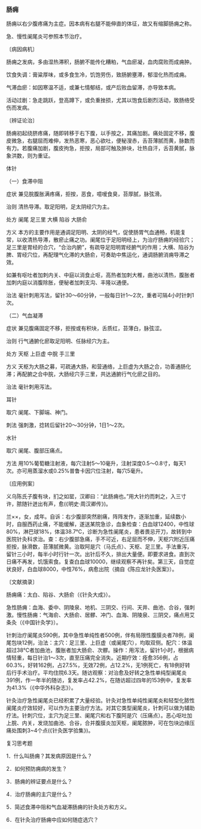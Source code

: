 ### 肠痈

肠痈以右少腹疼痛为主症。因本病有右腿不能伸直的体征，故又有缩脚肠痈之称。

急、慢性阑尾炎可参照本节治疗。

〔病因病机〕

肠痈之发病，多由湿热滞积，肠腑不能传化糟粕，气血瘀凝，血肉腐败而成痈肿。

饮食失调：膏粱厚味，或多食生冷，饥饱劳伤，致肠腑壅滞，郁湿化热而成痈。

气滞血瘀：如因寒温不适，或兼七情郁结，或产后败血留滞，亦导致本病。

活动过剧：急走跳跃，登高蹲下，或负重挫损，尤其以饱食后剧烈活动，致肠络受伤而发病。

〔辨证论治〕

肠痈初起绕脐疼痛，随即转移于右下腹，以手按之，其痛加剧。痛处固定不移，腹皮微急，右腿屈而难伸，发热恶寒，恶心欲吐，便秘溲赤，舌苔薄腻而黄，脉数而有力。若腹痛加剧，腹皮拘急，拒按，局部可触及肿块，壮热自汗，舌苔黄腻，脉象洪数，则为重证。

体针

（一）食滞中阻

症状  兼见脘腹胀满疼痛，拒按，恶食，噫嗳食臭，苔厚腻，脉弦滑。

治则  清热导滞。取足阳明，足太阴经穴为主。

处方  阑尾  足三里  大横  陷谷  大肠俞

方义  本方的主要作用是通调足阳明、太阴的经气，促使肠胃气血通畅，机能复常，以收清热导滞，散瘀止痛之功。阑尾位于足阳明经上，为治疗肠痈的经验穴；足三里是胃经的合穴，“合治内腑”，有疏导足阳明胃经腑气的作用；大横、陷谷为脾、胃经穴位，再配理气化滞的大肠俞，可奏助中焦运化，通调肠腑消痈导滞之效。

如兼有呕吐者加刺内关、中庭以消食止呕，高热者加刺大椎，曲池以清热，腹胀者加刺内庭以消腹除胀，便秘者加刺支沟、丰隆以通便。

治法  毫针刺用泻法，留针30～60分钟，一般每日针1～2次，重者可隔4小时针刺1次。

（二）气血凝滞

症状  兼见腹痛固定不移，拒按或有积块，舌质红，苔薄白，脉弦涩。

治则  行气通腑化瘀取足阳明、任脉经穴为主。

处方  天枢 上巨虚  中脘  手三里

方义  天枢为大肠之募，可疏通大肠，和营通络，上巨虚为大肠之合，功善通肠化滞；再配腑之合中脘，大肠经穴手三里，共达通腑行气化瘀之目的。

治法  毫针刺用泻法。

耳针

取穴  阑尾、下脚端、神门。

刺法  强刺激，捻转后留针20～30分钟，1日1～2次。

水针

取穴  阑尾、腹部压痛点。

方法  用10%葡萄糖注射液，每穴注射5～10毫升，注射深度0.5～0.8寸，每天1次。亦可用蒸溜水或0.25%普鲁卡因穴位注射，每穴5毫升。

〔应用例案〕

义乌陈氏子腹有块，扪之如罂，汉卿曰：“此肠痈也。”用大针灼而刺之，入三寸许，脓随针迸出有声，愈(《明史·周汉卿传》)。

兰××，女，成年。自诉：右少腹部突然剧痛，阵阵发作，逐渐加重，延续数小时，自服西药止痛，不能缓解，遂送某院急诊，血象检查：白血球12400，中性球80%，淋巴球18%，体温38.7℃，诊断为急性阑尾炎，患者畏忌开刀，故转到中医院针灸科求治。查：右少腹部急痛，手不可近，右足屈而不伸，天枢穴附近压痛拒按，脉滑数，苔薄腻微黄。治取阿是穴（马氏点）、天枢、足三里。手法重泻，留针三小时，每半小时行针一次。出针后不久，排出大量便。即要求进食。直到次日痛不再发，饥饿索食。复查白血球10000，继续观察不再针矣。第三天，自觉症状良好，白血球8000，中性76%，病愈出院（摘自《陈应龙针灸医案》）。

〔文献摘录〕

肠痈痛：太白、陷谷、大肠俞（《针灸大成》）。

急性肠痈：血海、委中、阴陵泉、地机、三阴交、行间、天井、曲池、合谷，强刺激。慢性肠痈：气海俞、大肠俞、居髎、冲门、血海、阴陵泉、三阴交，痛点用艾条灸（《中国针灸学》）。

针刺治疗阑尾炎590例，其中急性单纯性者500例，伴有局限性腹膜炎者78例，阑尾包块12例，治法：主穴：足三里、上巨虚（或阑尾穴），均取双侧。配穴：体温超过38℃者加曲池，腹胀者加大肠俞、次髎。操作：用泻法，留针1小时，根据病情轻重，每日针治1～3次，直至压痛完全消失。近期疗效：痊愈356例，占60.3%，好转162例，占27.5%，无效72例，占12.2%，无1例死亡，有18例好转后行手术治疗。平均住院6.3天。随访观察：对治愈及好转之急性单纯型阑尾炎391例，作一年半的随访，复发率占42.2%，在随访超过四年的153例中，复发率为41.3%（《中华外科杂志》）。

针灸治疗急性阑尾炎已经积累了大量经验。针灸对急性单纯性阑尾炎和轻型化脓性阑尾炎疗效较好，可以作为主要治疗方法。对其它类型阑尾炎，针刺可以做为辅助疗法。针刺穴位，主穴为足三里、阑尾穴和右下腹阿是穴（压痛点）。恶心呕吐加上脘、内关，发烧加曲池、合谷，合并腹膜炎加天枢，阑尾脓肿，可在包块边缘压痛处围刺3~4个点(《针灸医学验集》)。

复习思考题

1．什么叫肠痈？其发病原因是什么？

2．如何预防痈病的发生？

3．肠痈的辨证要点是什么？

4．治疗肠痈的主穴是什么？

5．简述食滞中阻和气血凝滞肠痈的针灸处方和方义。

6．在针灸治疗肠痈中应如何随症选穴？